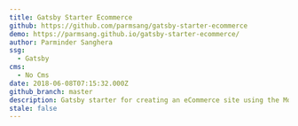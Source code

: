 ```yaml
---
title: Gatsby Starter Ecommerce
github: https://github.com/parmsang/gatsby-starter-ecommerce
demo: https://parmsang.github.io/gatsby-starter-ecommerce/
author: Parminder Sanghera
ssg:
  - Gatsby
cms:
  - No Cms
date: 2018-06-08T07:15:32.000Z
github_branch: master
description: Gatsby starter for creating an eCommerce site using the Moltin eCommerce Api
stale: false
---
```

